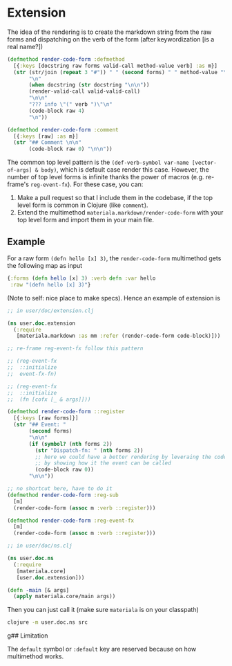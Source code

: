 # Extension

The idea of the rendering is to create the markdown string from the raw forms
and dispatching on the verb of the form (after keywordization [is a real name?])

``` clojure
(defmethod render-code-form :defmethod
  [{:keys [docstring raw forms valid-call method-value verb] :as m}]
  (str (str/join (repeat 3 "#")) " " (second forms) " " method-value "\n"
       "\n"
       (when docstring (str docstring "\n\n"))
       (render-valid-call valid-valid-call)
       "\n\n"
       "??? info \"(" verb ")\"\n"
       (code-block raw 4)
       "\n"))

(defmethod render-code-form :comment
  [{:keys [raw] :as m}]
  (str "## Comment \n\n"
       (code-block raw 0) "\n\n"))
```

The common top level pattern is the `(def-verb-symbol var-name [vector-of-args]
& body)`, which is default case render this case. However, the number of top
level forms is infinite thanks the power of macros (e.g. re-frame's
`reg-event-fx`). For these case, you can:

1. Make a pull request so that I include them in the codebase, if the top level
   form is common in Clojure (like `comment`).
2. Extend the multimethod `materiala.markdown/render-code-form` with your top
   level form and import them in your main file.

## Example

For a raw form `(defn hello [x] 3)`, the `render-code-form` multimethod gets
the following map as input

```clojure
{:forms (defn hello [x] 3) :verb defn :var hello
 :raw "(defn hello [x] 3)"}
```

(Note to self: nice place to make specs). Hence an example of extension is

``` clojure
;; in user/doc/extension.clj

(ns user.doc.extension
  (:require
   [materiala.markdown :as mm :refer (render-code-form code-block)]))

;; re-frame reg-event-fx follow this pattern

;; (reg-event-fx
;;  ::initialize
;;  event-fx-fn)

;; (reg-event-fx
;;  ::initialize
;;  (fn [cofx [_ & args]]))

(defmethod render-code-form ::register
  [{:keys [raw forms]}]
  (str "## Event: "
       (second forms)
       "\n\n"
       (if (symbol? (nth forms 2))
         (str "Dispatch-fn: " (nth forms 2))
         ;; here we could have a better rendering by leveraing the code as data
         ;; by showing how it the event can be called
         (code-block raw 0))
       "\n\n"))

;; no shortcut here, have to do it
(defmethod render-code-form :reg-sub
  [m]
  (render-code-form (assoc m :verb ::register)))

(defmethod render-code-form :reg-event-fx
  [m]
  (render-code-form (assoc m :verb ::register)))

;; in user/doc/ns.clj

(ns user.doc.ns
  (:require
   [materiala.core]
   [user.doc.extension]))

(defn -main [& args]
  (apply materiala.core/main args))
```

Then you can just call it (make sure `materiala` is on your classpath)

``` bash
clojure -m user.doc.ns src
```

g## Limitation

The `default` symbol or `:default` key are reserved because on how multimethod
works.
